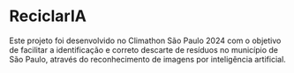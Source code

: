 # ReciclarIA

Este projeto foi desenvolvido no Climathon São Paulo 2024 com o objetivo de facilitar a identificação e correto descarte de resíduos no município de São Paulo, através do reconhecimento de imagens por inteligência artificial.



